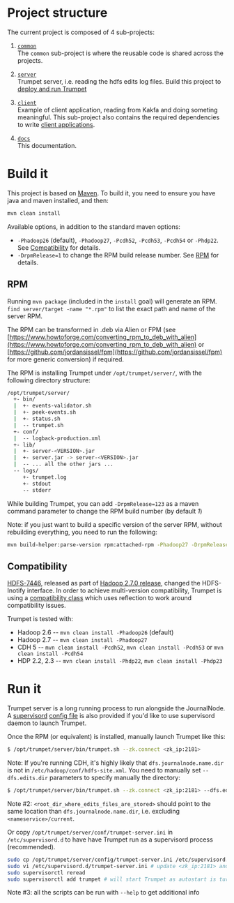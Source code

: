 
# Project structure

The current project is composed of 4 sub-projects:

1. [`common`](../common)  
  The `common` sub-project is where the reusable code is shared across the projects.

2. [`server`](../server)  
  Trumpet server, i.e. reading the hdfs edits log files. Build this project to [deploy and run Trumpet](#Build_it)

3. [`client`](../client)  
  Example of client application, reading from Kakfa and doing someting meaningful. This sub-project also
  contains the required dependencies to write [client applications](applications/).

4. [`docs`](../docs)  
  This documentation.


# Build it

This project is based on [Maven](http://maven.apache.org). To build it, you need to ensure 
you have java and maven installed, and then: 

```bash
mvn clean install
```

Available options, in addition to the standard maven options:

* `-Phadoop26` (default), `-Phadoop27`, `-Pcdh52`, `-Pcdh53`, `-Pcdh54` or `-Phdp22`. See [Compatibility](#Compatibility) for details.
* `-DrpmRelease=1` to change the RPM build release number. See [RPM](#RPM) for details.

## RPM

Running `mvn package` (included in the `install` goal) will generate an RPM. `find server/target -name "*.rpm"` to list 
the exact path and name of the server RPM.

The RPM can be transformed in .deb via Alien or FPM (see [https://www.howtoforge.com/converting_rpm_to_deb_with_alien](https://www.howtoforge.com/converting_rpm_to_deb_with_alien) 
or [https://github.com/jordansissel/fpm](https://github.com/jordansissel/fpm) for more generic conversion) if required.

The RPM is installing Trumpet under `/opt/trumpet/server/`, with the following directory structure:

```bash
/opt/trumpet/server/
  +- bin/
  |  +- events-validator.sh
  |  +- peek-events.sh
  |  +- status.sh
  |  -- trumpet.sh
  +- conf/
  |  -- logback-production.xml
  +- lib/
  |  +- server-<VERSION>.jar
  |  +- server.jar -> server-<VERSION>.jar
  |  -- ... all the other jars ...
  -- logs/
     +- trumpet.log
     +- stdout
     -- stderr
```

While building Trumpet, you can add `-DrpmRelease=123` as a maven command parameter to change the RPM build number (by default _1_)

Note: if you just want to build a specific version of the server RPM, without rebuilding everything, you need to run the following:

```bash
mvn build-helper:parse-version rpm:attached-rpm -Phadoop27 -DrpmRelease=123 -f server
```

## Compatibility

[HDFS-7446](https://issues.apache.org/jira/browse/HDFS-7446), released as part of 
[Hadoop 2.7.0 release](https://github.com/aw-altiscale/eco-release-metadata/blob/master/HADOOP/2.7.0/RELEASENOTES.2.7.0.md), 
changed the HDFS-Inotify interface. In order to achieve multi-version compatibility, Trumpet is using a 
[compatibility class](https://github.com/verisign/trumpet/tree/master/server/src/main/java/org/apache/hadoop/hdfs/inotify/InotifyCompat.java) 
which uses reflection to work around compatibility issues.

Trumpet is tested with:

* Hadoop 2.6 -- `mvn clean install -Phadoop26` (default)
* Hadoop 2.7 -- `mvn clean install -Phadoop27`
* CDH 5 -- `mvn clean install -Pcdh52`, `mvn clean install -Pcdh53` or `mvn clean install -Pcdh54`
* HDP 2.2, 2.3 -- `mvn clean install -Phdp22`, `mvn clean install -Phdp23`


# Run it

Trumpet server is a long running process to run alongside the JournalNode. A [supervisord](http://www.supervisord.org) 
[config file](https://github.com/verisign/trumpet/tree/master/server/src/main/config/trumpet-server.ini) is also provided if you'd like to use supervisord daemon to launch Trumpet.

Once the RPM (or equivalent) is installed, manually launch Trumpet like this:

```bash
$ /opt/trumpet/server/bin/trumpet.sh --zk.connect <zk_ip:2181>
```

Note: If you're running CDH, it's highly likely that `dfs.journalnode.name.dir` is not in `/etc/hadoop/conf/hdfs-site.xml`. 
You need to manually set `--dfs.edits.dir` parameters to specify manually the directory:

```bash
$ /opt/trumpet/server/bin/trumpet.sh --zk.connect <zk_ip:2181> --dfs.edits.dir <root_dir_where_edits_files_are_stored>
```

Note #2: `<root_dir_where_edits_files_are_stored>` should point to the same location than `dfs.journalnode.name.dir`, 
i.e. excluding `<nameservice>/current`.

Or copy `/opt/trumpet/server/conf/trumpet-server.ini` in `/etc/supervisord.d` to have have Trumpet 
run as a supervisord process (recommended).

```bash
sudo cp /opt/trumpet/server/config/trumpet-server.ini /etc/supervisord.d/
sudo vi /etc/supervisord.d/trumpet-server.ini # update <zk_ip:2181> and potentially add --dfs.edits.dir if not found in /etc/hadood/conf/hdfs-site.xml
sudo supervisorctl reread
sudo supervisorctl add trumpet # will start Trumpet as autostart is turned on
```

Note #3: all the scripts can be run with `--help` to get additional info
